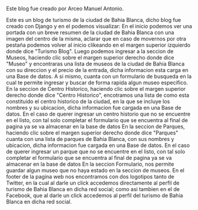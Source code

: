 Este blog fue creado por Arceo Manuel Antonio.

Este es un blog de turismo de la ciudad de Bahia Blanca, dicho blog fue creado con Django y en el podemos visualizar:
En el inicio podemos ver una portada con un breve resumen de la ciudad de Bahia Blanca con una imagen del centro de la misma, aclarar que en caso de movernos por otra pestaña podemos volver al inicio clikeando en el margen superior izquierdo donde dice "Turismo Blog".
Luego podemos ingresar a la seccion de Museos, haciendo clic sobre el margen superior derecho donde dice "Museo" y encontraras una lista de museos de la ciudad de Bahia Blanca con su direccion y el precio de la entrada, dicha informacion esta carga en una Base de datos. A si mismo, cuanta con un formulario de busqueda en la cual te permite ingresar y buscar de forma rapida algun museo especifico.
En la seccion de Centro Historico, haciendo clic sobre el margen superior derecho donde dice "Centro Historico", encotramos una lista de como esta constituido el centro historico de la ciudad, en la que se incluye los nombres y su ubicacion, dicha informacion fue cargada en una Base de datos. En el caso de querer ingresar un centro historio que no se encuentre en el listo, con tal solo completar el formulario que se encuentra al final de pagina ya se va almacenar en la base de datos
En la seccion de Parques, haciendo clic sobre el margen superior derecho donde dice "Parques" cuanta con una lista de parques de Bahia Blanca, con sus nombres y ubicacion, dicha informacion fue cargada en una Base de datos. En el caso de querer ingresar un parque que no se encuentre en el listo, con tal solo completar el formulario que se encuentra al final de pagina ya se va almacenar en la base de datos
En la seccion Formulario, nos permite guardar algun museo que no haya estado en la seccion de museos.
En el footer de la pagina web nos encontramos con dos logotipos tanto de Twitter, en la cual al darle un click accedemos directamente al perfil de turismo de Bahia Blanca en dicha red social; como asi tambien en el de Facebook, que al darle un click accedemos al perfil del turismo de Bahia Blanca en dicha red social.

